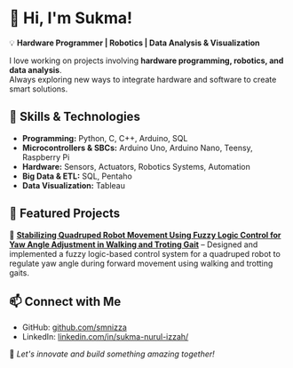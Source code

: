 # 👋 Hi, I'm Sukma!  
💡 **Hardware Programmer | Robotics | Data Analysis & Visualization**  

I love working on projects involving **hardware programming, robotics, and data analysis**.  
Always exploring new ways to integrate hardware and software to create smart solutions.  

## 🔧 Skills & Technologies  
- **Programming:** Python, C, C++, Arduino, SQL
- **Microcontrollers & SBCs:** Arduino Uno, Arduino Nano, Teensy, Raspberry Pi  
- **Hardware:** Sensors, Actuators, Robotics Systems, Automation
- **Big Data & ETL:** SQL, Pentaho
- **Data Visualization:** Tableau

## 📌 Featured Projects  
🔹 **[Stabilizing Quadruped Robot Movement Using Fuzzy Logic Control for Yaw Angle Adjustment in Walking and Troting Gait](https://section.iaesonline.com/index.php/IJEEI/article/view/5837)** – Designed and implemented a fuzzy logic-based control system for a quadruped robot to regulate yaw angle during forward movement using walking and trotting gaits. 

## 📫 Connect with Me  
- GitHub: [github.com/smnizza](https://github.com/smnizza)  
- LinkedIn: [linkedin.com/in/sukma-nurul-izzah/](https://linkedin.com/in/sukma-nurul-izzah/)  

🚀 *Let's innovate and build something amazing together!*  

